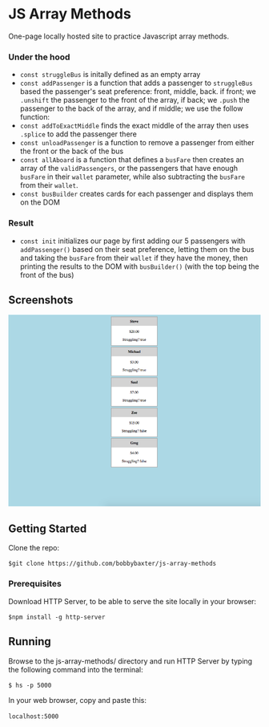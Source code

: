 # JS Array Methods
One-page locally hosted site to practice Javascript array methods.

### Under the hood
- `const struggleBus` is initally defined as an empty array
- `const addPassenger` is a function that adds a passenger to `struggleBus` based the passenger's seat preference: front, middle, back.  if front; we `.unshift` the passenger to the front of the array, if back; we `.push` the passenger to the back of the array, and if middle; we use the follow function:
- `const addToExactMiddle` finds the exact middle of the array then uses `.splice` to add the passenger there
- `const unloadPassenger` is a function to remove a passenger from either the front or the back of the bus
- `const allAboard` is a function that defines a `busFare` then creates an array of the `validPassengers`, or the passengers that have enough `busFare` in their `wallet` parameter, while also subtracting the `busFare` from their `wallet`.
- `const busBuilder` creates cards for each passenger and displays them on the DOM

### Result
- `const init` initializes our page by first adding our 5 passengers with `addPassenger()` based on their seat preference, letting them on the bus and taking the `busFare` from their `wallet` if they have the money, then printing the results to the DOM with `busBuilder()` (with the top being the front of the bus)

## Screenshots
![image of javascript array methods website](https://raw.githubusercontent.com/bobbybaxter/js-array-methods/master/img/js-array-methods-screenshot.png)

## Getting Started
Clone the repo:
```
$git clone https://github.com/bobbybaxter/js-array-methods
```

### Prerequisites
Download HTTP Server, to be able to serve the site locally in your browser:
```
$npm install -g http-server
```

## Running
Browse to the js-array-methods/ directory and run HTTP Server by typing the following command into the terminal:
```
$ hs -p 5000
```

In your web browser, copy and paste this:

 `localhost:5000`
